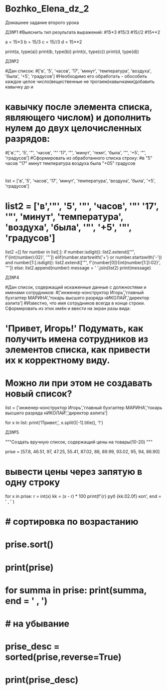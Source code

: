 # Bozhko_Elena_dz_2
Домашнее задание второго урока

ДЗ№1
#Выяснить тип результата выражений:
#15*3
#15/3
#15//2
#15**2

a = 15*3
b = 15/3
c = 15//3
d = 15**2

print(a, type(a))
print(b, type(b))
print(c, type(c))
print(d, type(d))


ДЗ№2

#Дан список:
#['в', '5', 'часов', '17', 'минут', 'температура', 'воздуха', 'была', '+5', 'градусов']
#Необходимо его обработать - обособить каждое целое число(вещественные не трогаем)кавычками(добавить кавычку до и
# кавычку после элемента списка, являющего числом) и дополнить нулем до двух целочисленных разрядов:
#['в','"', '5', '"', 'часов', '"' '17', '"', 'минут', 'темп', 'была', '"', '+5', '"', 'градусов']
#Сформировать из обработанного списка строку:
#в "5" часов "17" минут температура воздуха была "+05" градусов
#

list = ['в', '5', 'часов', '17', 'минут', 'температура', 'воздуха', 'была', '+5', 'градусов']


# list2 = ['в','"', '5', '"', 'часов', '"' '17', '"', 'минут', 'температура', 'воздуха', 'была', '"', '+5', '"', 'градусов']
list2 =[]
for number in list[:]:
   if number.isdigit():
       list2.extend(['"', f'{int(number):02}', '"'])
   elif(number.startswith('+') or number.startswith('-')) and number[1:].isdigit():
       list2.extend(['"', f'{number[0]}{int(number[1:]):02}', '"'])
   else:
       list2.append(number)
message = ' '.join(list2)
print(message)

ДЗ№4

#Дан список, содержащий искаженные данные с должностями и именами сотрудников:
#['инженер-конструктор Игорь','главный бухгалтер МАРИНА','токарь высшего разряда нИКОЛАЙ','директор аэлита']
#Известно, что имя сотрудников всегда в конце строки. Сформировать из этих имён и ввести на экран разы вида:
# 'Привет, Игорь!' Подумать, как получить имена сотрудников из элементов списка, как привести их к корректному виду.
# Можно ли при этом не создавать новый список?


list = ['инженер-конструктор Игорь','главный бухгалтер МАРИНА','токарь высшего разряда нИКОЛАЙ','директор аэлита']

for x in list:
    print('Привет,', x.split()[-1].title(), '!')
      
      
ДЗ№5

"""Создать вручную список, содержащий цены на товары(10-20) """

prise = [57.8, 46.51, 97, 47.25, 55.41, 87.02, 88, 89.99, 93.02, 95, 94, 86.90]

# вывести цены через запятую в одну строку
for x in prise:
    r = int(x)
    kk = (x - r) * 100
    print(f'{r} руб {kk:02.0f} коп', end = ' , ' )


# # сортировка по возрастанию
# prise.sort()
# print(prise)
# for summa in prise: print(summa, end = ' , ')

# # на убывание
# prise_desc = sorted(prise,reverse=True)
# print(prise_desc)
